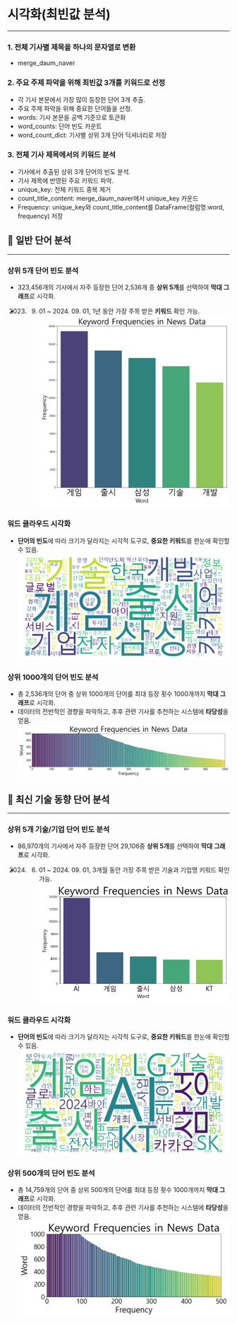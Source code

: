 # 시각화(최빈값 분석)

---

### 1. 전체 기사별 제목을 하나의 문자열로 변환
- merge_daum_naver

### 2. 주요 주제 파악을 위해 최빈값 3개를 키워드로 선정
- 각 기사 본문에서 가장 많이 등장한 단어 3개 추출.
- 주요 주제 파악을 위해 중요한 단어들을 선정.
- words: 기사 본문을 공백 기준으로 토큰화
- word_counts: 단어 빈도 카운트
- word_count_dict: 기사별 상위 3개 단어 딕셔너리로 저장


### 3. 전체 기사 제목에서의 키워드 분석
- 기사에서 추출된 상위 3개 단어의 빈도 분석.
- 기사 제목에 반영된 주요 키워드 파악.
- unique_key: 전체 키워드  중복 제거
- count_title_content: merge_daum_naver에서 unique_key 카운드 
- Frequency: unique_key와 count_title_content를 DataFrame(컬럼명:word, frequency) 저장

## 🔔 일반 단어 분석
---
### 상위 5개 단어 빈도 분석
- 323,456개의 기사에서 자주 등장한 단어 2,536개 중 **상위 5개**를 선택하여 **막대 그래프**로 시각화.
* 2023. 09. 01 ~ 2024. 09. 01, 1년 동안 가장 주목 받은 **키워드** 확인 가능.
![상위 5개 단어 빈도 분석](./visualization_basics/barplot5.png)


### 워드 클라우드 시각화
- **단어의 빈도**에 따라 크기가 달라지는 시각적 도구로, **중요한 키워드**를 한눈에 확인할 수 있음.
![워드 클라우드](./visualization_basics/WordCloud.png)


### 상위 1000개의 단어 빈도 분석
- 총 2,536개의 단어 중 상위 1000개의 단어를 최대 등장 횟수 1000개까지 **막대 그래프**로 시각화.
- 데이터의 전반적인 경향을 파악하고, 추후 관련 기사를 추천하는 시스템에 **타당성**을 얻음.
![barplot](./visualization_basics/barplot.png)



## 🔎 최신 기술 동향 단어 분석
---

### 상위 5개 기술/기업 단어 빈도 분석
- 86,970개의 기사에서 자주 등장한 단어 29,106중 **상위 5개**를 선택하여 **막대 그래프**로 시각화.
* 2024. 06. 01 ~ 2024. 09. 01, 3개월 동안 가장 주목 받은 기술과 기업명 키워드 확인 가능.
![IT상위 5개 단어 빈도 분석](./visualization_IT/barplot5.png)


### 워드 클라우드 시각화
- **단어의 빈도**에 따라 크기가 달라지는 시각적 도구로, **중요한 키워드**를 한눈에 확인할 수 있음.
![IT워드 클라우드](./visualization_IT/WordCloud.png)


### 상위 500개의 단어 빈도 분석
- 총 14,759개의 단어 중 상위 500개의 단어를 최대 등장 횟수 1000개까지 **막대 그래프**로 시각화.
- 데이터의 전반적인 경향을 파악하고, 추후 관련 기사를 추천하는 시스템에 **타당성**을 얻음.
![ITbarplot](./visualization_IT/barplot.png)